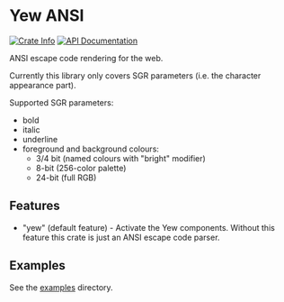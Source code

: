 # Yew ANSI

[![Crate Info](https://img.shields.io/crates/v/yew-ansi.svg)][crate-info]
[![API Documentation](https://docs.rs/yew-ansi/badge.svg)][api-documentation]

ANSI escape code rendering for the web.

Currently this library only covers SGR parameters (i.e. the character appearance part).

Supported SGR parameters:

- bold
- italic
- underline
- foreground and background colours:
  - 3/4 bit (named colours with "bright" modifier)
  - 8-bit (256-color palette)
  - 24-bit (full RGB)

## Features

- "yew" (default feature) - Activate the Yew components. Without this feature this crate is just an ANSI escape code parser.

## Examples

See the [examples](examples) directory.

[crate-info]: https://crates.io/crates/yew-ansi
[api-documentation]: https://docs.rs/yew-ansi
